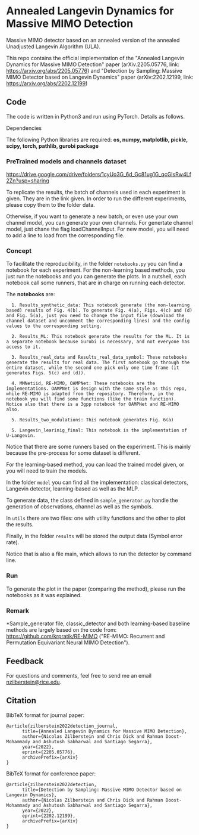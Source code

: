 # Annealed Langevin Dynamics for Massive MIMO Detection

Massive MIMO detector based on an annealed version of the annealed Unadjusted Langevin Algorithm (ULA).

This repo contains the official implementation of the "Annealed Langevin Dynamics for Massive MIMO Detection" paper (arXiv.2205.05776, link: https://arxiv.org/abs/2205.05776) and "Detection by Sampling: Massive MIMO Detector based on Langevin Dynamics" paper (arXiv:2202.12199, link: https://arxiv.org/abs/2202.12199)

## Code

The code is written in Python3 and run using PyTorch. Details as follows.

Dependencies

The following Python libraries are required: <strong>os, numpy, matplotlib, pickle, scipy, torch, pathlib, gurobi package</strong>

### PreTrained models and channels dataset

https://drive.google.com/drive/folders/1cyUo3G_6d_Gc81ug1G_qcGIsRw4Lf2Zn?usp=sharing

To replicate the results, the batch of channels used in each experiment is given. They are in the link given. In order to run the different experiments, please copy them to the folder data. 

Otherwise, if you want to generate a new batch, or even use your own channel model, you can generate your own channels. For genertate channel model, just chane the flag loadChannelInput. For new model, you will need to add a line to load from the corresponding file.

### Concept

To facilitate the reproducibility, in the folder ```notebooks.py``` you can find a notebook for each experiment. For the non-learning based methods, you just run the notebooks and you can generate the plots. In a nutshell, each notebook call some runners, that are in charge on running each detector. 

The **notebooks** are:

      1. Results_synthetic_data: This notebook generate (the non-learning based) results of Fig. 4(b). To generate Fig. 4(a), Figs. 4(c) and (d) and Fig. 5(a), just you need to change the input file (download the channel dataset and uncomment the corresponding lines) and the config values to the corresponding setting.

      2. Results_ML: This notebook generate the results for the ML. It is a separate notebook because Gurobi is necessary, and not everyone has access to it. 

      3. Results_real_data and Results_real_data_symbol: These notebooks generate the results for real data. The first notebook go through the entire dataset, while the second one pick only one time frame (it generates Figs. 5(c) and (d)).

      4. MMNetiid, RE-MIMO, OAMPNet: These notebooks are the implementations. OAMPNet is design with the same style as this repo, while RE-MIMO is adapted from the repository. Therefore, in the notebook you will find some functions (like the train function). Notice also that there is a 3gpp notebook for OAMPNet and RE-MIMO also.

      5. Results_two_modulations: This notebook generates Fig. 6(a)

      5. Langevin_learinig_final: This notebook is the implementation of U-Langevin.

Notice that there are some runners based on the experiment. This is mainly because the pre-process for some dataset is different.

For the learning-based method, you can load the trained model given, or you will need to train the models. 

In the folder ```model``` you can find all the implementation: classical detectors, Langevin detector, learning-based as well as the MLP.

To generate data, the class defined in ```sample_generator.py``` handle the generation of observations, channel as well as the symbols. 

In ```utils``` there are two files: one with utility functions and the other to plot the results. 

Finally, in the folder ```results``` will be stored the output data (Symbol error rate).

Notice that is also a file main, which allows to run the detector by command line.

### Run

To generate the plot in the paper (comparing the method), please run the notebooks as it was explained. 

### Remark

*Sample_generator file, classic_detector and both learning-based baseline methods are largely based on the code from: https://github.com/krpratik/RE-MIMO ("RE-MIMO: Recurrent and Permutation Equivariant Neural MIMO Detection").

## Feedback

For questions and comments, feel free to send me an email nzilberstein@rice.edu.

## Citation
BibTeX format for journal paper:

```
@article{zilberstein2022detection_journal,
      title={Annealed Langevin Dynamics for Massive MIMO Detection}, 
      author={Nicolas Zilberstein and Chris Dick and Rahman Doost-Mohammady and Ashutosh Sabharwal and Santiago Segarra},
      year={2022},
      eprint={2205.05776},
      archivePrefix={arXiv}
}
```

BibTeX format for conference paper:

```
@article{zilberstein2022detection,
      title={Detection by Sampling: Massive MIMO Detector based on Langevin Dynamics}, 
      author={Nicolas Zilberstein and Chris Dick and Rahman Doost-Mohammady and Ashutosh Sabharwal and Santiago Segarra},
      year={2022},
      eprint={2202.12199},
      archivePrefix={arXiv}
}
```
